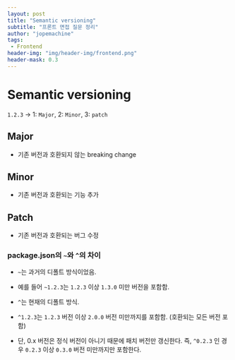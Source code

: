 ```yaml
---
layout: post
title: "Semantic versioning"
subtitle: "프론트 면접 질문 정리"
author: "jopemachine"
tags: 
 - Frontend
header-img: "img/header-img/frontend.png"
header-mask: 0.3
---
```


# Semantic versioning

`1.2.3` -> 1: `Major`, 2: `Minor`, 3: `patch`

## Major

- 기존 버전과 호환되지 않는 breaking change

## Minor

- 기존 버전과 호환되는 기능 추가

## Patch

- 기존 버전과 호환되는 버그 수정

### package.json의 `~`와 `^`의 차이 

- `~`는 과거의 디폴트 방식이었음.

- 예를 들어 `~1.2.3`는 `1.2.3` 이상 `1.3.0` 미만 버전을 포함함.

- `^`는 현재의 디폴트 방식.

- `^1.2.3`는 `1.2.3` 버전 이상 `2.0.0` 버전 미만까지를 포함함. (호환되는 모든 버전 포함)

- 단, 0.x 버전은 정식 버전이 아니기 때문에 패치 버전만 갱신한다. 즉, `^0.2.3` 인 경우 `0.2.3` 이상 `0.3.0` 버전 미만까지만 포함한다. 